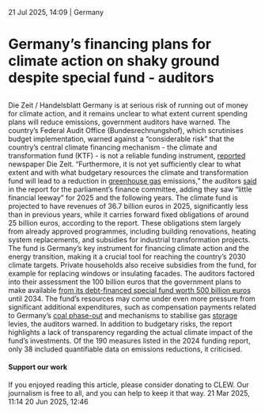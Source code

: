 21 Jul 2025, 14:09
| 
Germany
# Germany’s financing plans for climate action on shaky ground despite special fund - auditors
## 
Die Zeit / Handelsblatt
Germany is at serious risk of running out of money for climate action, and it remains unclear to what extent current spending plans will reduce emissions, government auditors have warned. The country’s Federal Audit Office (Bundesrechnungshof), which scrutinises budget implementation, warned against a “considerable risk” that the country’s central climate financing mechanism - the climate and transformation fund (KTF) - is not a reliable funding instrument, [reported](https://www.zeit.de/politik/deutschland/2025-07/bundesrechnungshof-klimafonds-finanzierung) newspaper Die Zeit.
“Furthermore, it is not yet sufficiently clear to what extent and with what budgetary resources the climate and transformation fund will lead to a reduction in [greenhouse gas](https://www.cleanenergywire.org/glossary/letter_g#greenhouse_gas) emissions,” the auditors [said](https://www.handelsblatt.com/politik/deutschland/bundesrechnungshof-bundesregierung-droht-klimaziele-zu-verfehlen/100142692.html) in the report for the parliament’s finance committee, adding they saw “little financial leeway” for 2025 and the following years.
The climate fund is projected to have revenues of 36.7 billion euros in 2025, significantly less than in previous years, while it carries forward fixed obligations of around 25 billion euros, according to the report. These obligations stem largely from already approved programmes, including building renovations, heating system replacements, and subsidies for industrial transformation projects.
The fund is Germany’s key instrument for financing climate action and the energy transition, making it a crucial tool for reaching the country’s 2030 climate targets. Private households also receive subsidies from the fund, for example for replacing windows or insulating facades. The auditors factored into their assessment the 100 billion euros that the government plans to make available [from its debt-financed special fund worth 500 billion euros](https://www.cleanenergywire.org/factsheets/qa-germanys-eu500-bln-infrastructure-fund-whats-it-climate-and-energy) until 2034.
The fund’s resources may come under even more pressure from significant additional expenditures, such as compensation payments related to Germany’s [coal phase-out](https://www.cleanenergywire.org/glossary/letter_c#coal_phase-out) and mechanisms to stabilise gas [storage](https://www.cleanenergywire.org/glossary/letter_s#storage) levies, the auditors warned.
In addition to budgetary risks, the report highlights a lack of transparency regarding the actual climate impact of the fund’s investments. Of the 190 measures listed in the 2024 funding report, only 38 included quantifiable data on emissions reductions, it criticised.
#### Support our work
If you enjoyed reading this article, please consider donating to CLEW. Our journalism is free to all, and you can help to keep it that way.
21 Mar 2025, 11:14
20 Jun 2025, 12:46